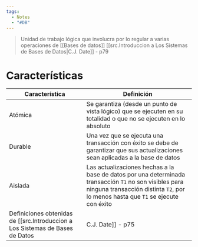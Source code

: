 ```yaml
---
tags:
  - Notes
  - "#DB"
---
```

>Unidad de trabajo lógica que involucra por lo regular a varias operaciones de [[Bases de datos]]
>[[src.Introduccion a Los Sistemas de Bases de Datos|C.J. Date]] - p79

# Características
| Característica | Definición                                                                                                                                                                                  |
| -------------- | ------------------------------------------------------------------------------------------------------------------------------------------------------------------------------------------- |
| Atómica        | Se garantiza (desde un punto de vista lógico) que se ejecuten en su totalidad o que no se ejecuten en lo absoluto                                                                           |
| Durable        | Una vez que se ejecuta una transacción con éxito se debe de garantizar que sus actualizaciones sean aplicadas a la base de datos                                                            |
| Aislada        | Las actualizaciones hechas a la base de datos por una determinada transacción `T1` no son visibles para ninguna transacción distinta `T2`, por lo menos hasta que `T1` se ejecute con éxito |
Definiciones obtenidas de [[src.Introduccion a Los Sistemas de Bases de Datos|C.J. Date]] - p75